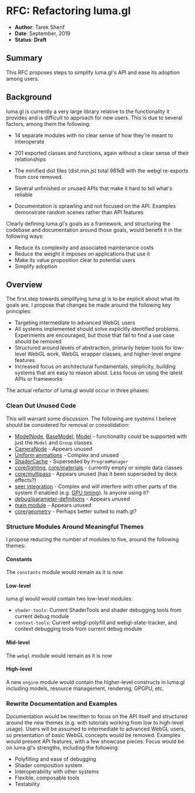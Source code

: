 # RFC: Refactoring luma.gl

* **Author**: Tarek Sherif
* **Date**: September, 2019
* **Status**: **Draft**


## Summary

This RFC proposes steps to simplify luma.gl's API and ease its adoption among users.


## Background

luma.gl is currently a very large library relative to the functionality it provides and is difficult to approach for new users. This is due to several factors, among them the following:
- 14 separate modules with no clear sense of how they're meant to interoperate
- 201 exported classes and functions, again without a clear sense of their relationships
- The minified dist files (dist.min.js) total 981kB with the webgl re-exports from core removed.


- Several unfinished or unused APIs that make it hard to tell what's reliable
- Documentation is sprawling and not focused on the API. Examples demonstrate random scenes rather than API features

Clearly defining luma.gl's goals as a framework, and structuring the codebase and documentation around those goals, would benefit it in the following ways:
- Reduce its complexity and associated maintenance costs
- Reduce the weight it imposes on applications that use it
- Make its value proposition clear to potential users
- Simplify adoption

## Overview

The first step towards simplifying luma.gl is to be explicit about what its goals are. I propose that changes be made around the following key principles:
- Targeting intermediate to advanced WebGL users
- All systems implemented should solve explicitly identified problems. Experiments are encouraged, but those that fail to find a use case should be removed
- Structured around levels of abstraction, primarily helper tools for low-level WebGL work, WebGL wrapper classes, and higher-level engine features
- Increased focus on architectural fundamentals, simplicity, building systems that are easy to reason about. Less focus on using the latest APIs or frameworks


The actual refactor of luma.gl would occur in three phases:

### Clean Out Unused Code

This will warrant some discussion. The following are systems I believe should be considered for removal or consolidation:
- [ModelNode](https://github.com/uber/luma.gl/blob/7.2-release/modules/core/src/scenegraph/nodes/model-node.js), [BaseModel](https://github.com/uber/luma.gl/blob/7.2-release/modules/core/src/lib/base-model.js), [Model](https://github.com/uber/luma.gl/blob/7.2-release/modules/core/src/lib/model.js) - functionality could be supported with just the `Model` and `Group` classes
- [CameraNode](https://github.com/uber/luma.gl/blob/7.2-release/modules/core/src/scenegraph/nodes/camera-node.js) - Appears unused
- [Uniform animations](https://github.com/uber/luma.gl/blob/7.2-release/modules/core/src/lib/base-model.js#L280-L333) - Complex and unused
- [ShaderCache](https://github.com/uber/luma.gl/blob/7.2-release/modules/core/src/lib/shader-cache.js) - Superseded by `ProgramManager`
- [core/lighting](https://github.com/uber/luma.gl/blob/7.2-release/modules/core/src/lighting/light-source.js), [core/materials](https://github.com/uber/luma.gl/tree/7.2-release/modules/core/src/materials) - currently empty or simple data classes
- [core/multipass](https://github.com/uber/luma.gl/tree/7.2-release/modules/core/src/multipass) - Appears unused (has it been superseded by deck effects?)
- [seer integration](https://github.com/uber/luma.gl/blob/7.2-release/modules/core/src/debug/seer-integration.js) - Complex and will interfere with other parts of the system if enabled (e.g. [GPU timing](https://github.com/uber/luma.gl/blob/7.2-release/modules/core/src/lib/base-model.js#L337-L376)). Is anyone using it?
- [debug/parameter-definitions](https://github.com/uber/luma.gl/blob/7.2-release/modules/debug/src/webgl-api-tracing/parameter-definitions.js) - Appears unused
- [main module](https://github.com/uber/luma.gl/tree/7.2-release/modules/main) - Appears unused
- [core/geometry](https://github.com/uber/luma.gl/tree/7.2-release/modules/core/src/geometries) - Perhaps better suited to math.gl?

### Structure Modules Around Meaningful Themes

I propose reducing the number of modules to five, around the following themes:

#### Constants

The `constants` module would remain as it is now.

#### Low-level

luma.gl would would contain two low-level modules:
- `shader-tools`: Current ShaderTools and shader debugging tools from current debug module
- `context-tools`: Current webgl-polyfill and webgl-state-tracker, and context debugging tools from current debug module

#### Mid-level

The `webgl` module would remain as it is now

#### High-level

A new `engine` module would contain the higher-level constructs in luma.gl including models, resource management, rendering, GPGPU, etc.

### Rewrite Documentation and Examples

Documentation would be rewritten to focus on the API itself and structured around the new themes (e.g. with tutorials working from low to high-level usage). Users will be assumed to intermediate to advanced WebGL users, so presentation of basic WebGL concepts would be removed. Examples would present API features, with a few showcase pieces. Focus would be on luma.gl's strengths, including the following:
- Polyfilling and ease of debugging
- Shader composition system
- Interoperability with other systems
- Flexible, composable tools
- Testability

